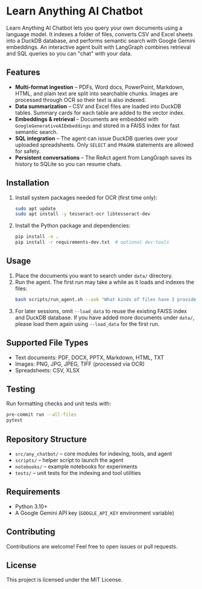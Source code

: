 # Learn Anything AI Chatbot

Learn Anything AI Chatbot lets you query your own documents using a language model. It indexes a folder of files, converts CSV and Excel sheets into a DuckDB database, and performs semantic search with Google Gemini embeddings. An interactive agent built with LangGraph combines retrieval and SQL queries so you can "chat" with your data.

## Features
- **Multi-format ingestion** – PDFs, Word docs, PowerPoint, Markdown, HTML, and plain text are split into searchable chunks. Images are processed through OCR so their text is also indexed.
- **Data summarization** – CSV and Excel files are loaded into DuckDB tables. Summary cards for each table are added to the vector index.
- **Embeddings & retrieval** – Documents are embedded with `GoogleGenerativeAIEmbeddings` and stored in a FAISS index for fast semantic search.
- **SQL integration** – The agent can issue DuckDB queries over your uploaded spreadsheets. Only `SELECT` and `PRAGMA` statements are allowed for safety.
- **Persistent conversations** – The ReAct agent from LangGraph saves its history to SQLite so you can resume chats.


## Installation
1. Install system packages needed for OCR (first time only):
   ```bash
   sudo apt update
   sudo apt install -y tesseract-ocr libtesseract-dev
   ```
2. Install the Python package and dependencies:
   ```bash
   pip install -e .
   pip install -r requirements-dev.txt  # optional dev tools
   ```

## Usage
1. Place the documents you want to search under `data/` directory.
2. Run the agent. The first run may take a while as it loads and indexes the files:
   ```bash
   bash scripts/run_agent.sh --ask "What kinds of files have I provided?" --load_data
   ```
3. For later sessions, omit `--load_data` to reuse the existing FAISS index and DuckDB database. If you have added more documents under `data/`, please load them again using `--load_data` for the first run.

## Supported File Types
- Text documents: PDF, DOCX, PPTX, Markdown, HTML, TXT
- Images: PNG, JPG, JPEG, TIFF (processed via OCR)
- Spreadsheets: CSV, XLSX

## Testing
Run formatting checks and unit tests with:
```bash
pre-commit run --all-files
pytest
```

## Repository Structure
- `src/any_chatbot/` – core modules for indexing, tools, and agent
- `scripts/` – helper script to launch the agent
- `notebooks/` – example notebooks for experiments
- `tests/` – unit tests for the indexing and tool utilities

## Requirements
- Python 3.10+
- A Google Gemini API key (`GOOGLE_API_KEY` environment variable)

## Contributing
Contributions are welcome! Feel free to open issues or pull requests.

## License
This project is licensed under the MIT License.